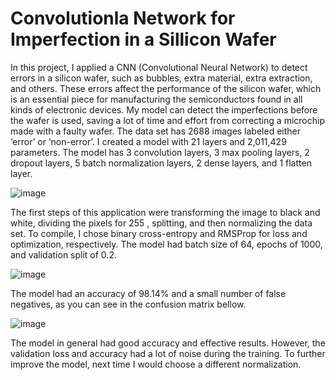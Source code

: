 # Convolutionla Network for Imperfection in a Sillicon Wafer

  In this project, I applied a CNN (Convolutional Neural Network) to detect errors in a silicon wafer, such as bubbles, extra material, extra extraction, and others. These errors affect the performance of the silicon wafer, which is an essential piece for manufacturing the semiconductors found in all kinds of electronic devices. My model can detect the imperfections before the wafer is used, saving a lot of time and effort from correcting a microchip made with a faulty wafer. The data set has 2688 images labeled either ‘error’ or ‘non-error’. I created a model with 21 layers and 2,011,429 parameters. The model has 3 convolution layers, 3 max pooling layers, 2 dropout layers, 5 batch normalization layers, 2 dense layers, and 1 flatten layer. 
  
   ![image](https://user-images.githubusercontent.com/75848451/152548004-46b090cd-0fc7-4d93-bbce-359328685e44.png)
   
The first steps of this application were transforming the image to black and white, dividing the pixels for 255 , splitting, and then normalizing the data set. To compile, I chose binary cross-entropy and RMSProp for loss and optimization, respectively. The model had batch size of 64, epochs of 1000, and validation split of 0.2.

   ![image](https://user-images.githubusercontent.com/75848451/152552497-b42cf543-c76b-42ee-8d34-63ab131ab9dd.png)
   
The model had an accuracy of 98.14% and a small number of false negatives, as you can see in the confusion matrix bellow. 

  ![image](https://user-images.githubusercontent.com/75848451/152553332-50eb50f5-4ac1-4bea-8564-a0d6169b5a41.png)
  
The model in general had good accuracy and effective results. However, the validation loss and accuracy had a lot of noise during the training. To further improve the model, next time I would choose a different normalization.
